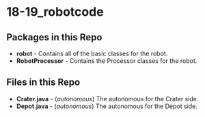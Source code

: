 # 18-19_robotcode

## Packages in this Repo

- **robot** - Contains all of the basic classes for the robot.
- **RobotProcessor** - Contains the Processor classes for the robot.

## Files in this Repo

- **Crater.java** - (_autonomous_) The autonomous for the Crater side.
- **Depot.java** - (_autonomous_) The autonomous for the Depot side.
